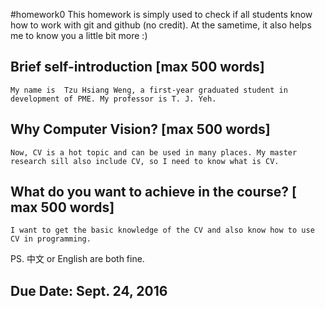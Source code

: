 ﻿#homework0
This homework is simply used to check if all students know how to work with git and github (no credit).
At the sametime, it also helps me to know you a little bit more :)

## Brief self-introduction [max 500 words]
    My name is  Tzu Hsiang Weng, a first-year graduated student in development of PME. My professor is T. J. Yeh. 

## Why Computer Vision? [max 500 words]
    Now, CV is a hot topic and can be used in many places. My master research sill also include CV, so I need to know what is CV. 

## What do you want to achieve in the course? [ max 500 words]
    I want to get the basic knowledge of the CV and also know how to use CV in programming. 

PS. 中文 or English are both fine.

## Due Date: Sept. 24, 2016

